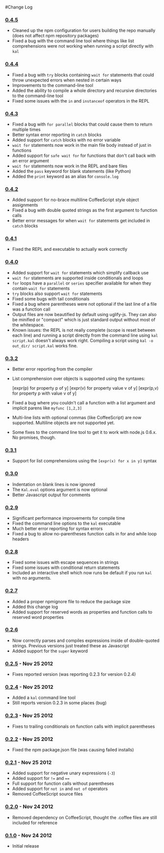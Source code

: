 #Change Log

### [0.4.5](https://github.com/rzimmerman/kal/compare/r0.4.4...r0.4.5)
* Cleaned up the npm configuration for users building the repo manually (does not affect npm repository packages)
* Fixed a bug with the command line tool where things like list comprehensions were not working when running a script directly with `kal`

### [0.4.4](https://github.com/rzimmerman/kal/compare/r0.4.3...r0.4.4)
* Fixed a bug with `try` blocks containing `wait for` statements that could throw unexpected errors when nested in certain ways
* Improvements to the command-line tool
* Added the ability to compile a whole directory and recursive directories to the command-line tool
* Fixed some issues with the `in` and `instanceof` operators in the REPL

### [0.4.3](https://github.com/rzimmerman/kal/compare/r0.4.2...r0.4.3)
* Fixed a bug with `for parallel` blocks that could cause them to return multiple times
* Better syntax error reporting in `catch` blocks
* Added support for `catch` blocks with no error variable
* `wait for` statements now work in the main file body instead of just in functions
* Added support for `safe wait for` for functions that don't call back with an error argument
* `wait for` statements now work in the REPL and bare files
* Added the `pass` keyword for blank statements (like Python)
* Added the `print` keyword as an alias for `console.log`

### [0.4.2](https://github.com/rzimmerman/kal/compare/r0.4.1...r0.4.2)
* Added support for no-brace multiline CoffeeScript style object assignments
* Fixed a bug with double quoted strings as the first argument to function calls
* Better error messages for when `wait for` statements get included in `catch` blocks

### [0.4.1](https://github.com/rzimmerman/kal/compare/r0.4.0...r0.4.1)
* Fixed the REPL and executable to actually work correctly

### [0.4.0](https://github.com/rzimmerman/kal/compare/r0.3.2...r0.4.0)
* Added support for `wait for` statements which simplify callback use
* `wait for` statements are supported inside conditionals and loops
* `for` loops have a `parallel` or `series` specifier available for when they contain `wait for` statements
* `try` blocks also support `wait for` statements
* Fixed some bugs with tail conditionals
* Fixed a bug where parentheses were not optional if the last line of a file was a function call
* Output files are now beautified by default using uglify-js. They can also be minified or "compact" which is just standard output without most of the whitespace.
* Known issues: the REPL is not really complete (scope is reset between each line) and running a script directly from the command line using `kal script.kal` doesn't always work right. Compiling a script using `kal -o out_dir/ script.kal` works fine.

### [0.3.2](https://github.com/rzimmerman/kal/compare/r0.3.1...r0.3.2)
* Better error reporting from the compiler
* List comprehension over objects is supported using the syntaxes:

    [expr(p) for property p of y]
    [expr(v) for property value v of y]
    [expr(p,v) for property p with value v of y]

* Fixed a bug where you couldn't call a function with a list argument and implicit parens like `myfunc [1,2,3]`
* Multi-line lists with optional commas (like CoffeeScript) are now supported. Multiline objects are not supported yet.
* Some fixes to the command line tool to get it to work with node.js 0.6.x. No promises, though.

### [0.3.1](https://github.com/rzimmerman/kal/compare/r0.3.0...r0.3.1)
* Support for list comprehensions using the `[expr(x) for x in y]` syntax

### [0.3.0](https://github.com/rzimmerman/kal/compare/r0.2.9...r0.3.0)
* Indentation on blank lines is now ignored
* The `Kal.eval` options argument is now optional
* Better Javascript output for comments

### [0.2.9](https://github.com/rzimmerman/kal/compare/r0.2.8...r0.2.9)
* Significant performance improvements for compile time
* Fixed the command line options to the `kal` executable
* Much better error reporting for syntax errors
* Fixed a bug to allow no-parentheses function calls in for and while loop headers

### [0.2.8](https://github.com/rzimmerman/kal/compare/r0.2.7...r0.2.8)
* Fixed some issues with escape sequences in strings
* Fixed some issues with conditional return statements
* Included an interactive shell which now runs be default if you run `kal` with no arguments.

### [0.2.7](https://github.com/rzimmerman/kal/compare/r0.2.6...r0.2.7)
* Added a proper npmignore file to reduce the package size
* Added this change log
* Added support for reserved words as properties and function calls to reserved word properties

### [0.2.6](https://github.com/rzimmerman/kal/compare/r0.2.5...r0.2.6)
* Now correctly parses and compiles expressions inside of double-quoted strings. Previous versions just
  treated these as Javascript
* Added support for the `super` keyword

### [0.2.5](https://github.com/rzimmerman/kal/tree/8d994cca210638b2ac2518a2f7bbe598e067a418) - Nov 25 2012
* Fixes reported version (was reporting 0.2.3 for version 0.2.4)

### [0.2.4](https://github.com/rzimmerman/kal/tree/c6a34fc132f15a10b787e5814d89648e27061aee) - Nov 25 2012
* Added a `kal` command line tool
* Still reports version 0.2.3 in some places (bug)

### [0.2.3](https://github.com/rzimmerman/kal/tree/f5a8cac5bace0a3d96b92f4d125a09026a4b9ae2) - Nov 25 2012
* Fixes to trailing conditionals on function calls with implicit parentheses

### [0.2.2](https://github.com/rzimmerman/kal/tree/4798522fef3e41fc40f2b7819cd41c75a1b1f16a) - Nov 25 2012
* Fixed the npm package.json file (was causing failed installs)

### [0.2.1](https://github.com/rzimmerman/kal/tree/914db52fa3a158c36b22bbde3480d9d8ba5bec3f) - Nov 25 2012
* Added support for negative unary expressions (`-3`)
* Added support for `!=` and `==`
* Full support for function calls without parentheses
* Added support for `not in` and `not of` operators
* Removed CoffeeScript source files

### [0.2.0](https://github.com/rzimmerman/kal/tree/63075434b0343520d0c4f9c7a0460742108d96b9) - Nov 24 2012
* Removed dependency on CoffeeScript, thought the .coffee files are still included for reference

### [0.1.0](https://github.com/rzimmerman/kal/tree/021497d75468bd648bf36944d5ab528f7185b8c9) - Nov 24 2012
* Initial release
